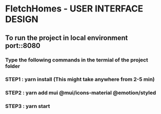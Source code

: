 # FletchHomes - USER INTERFACE DESIGN

## To run the project in local environment port::8080
### Type the following commands in the termial of the project folder
### STEP1 : yarn install (This might take anywhere from 2-5 min)
### STEP2 : yarn add mui @mui/icons-material @emotion/styled
### STEP3 : yarn start





